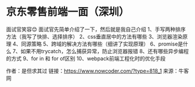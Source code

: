 # 京东零售前端一面（深圳）

面试官笑容😊
面试官先简单介绍了一下，然后就是我自己介绍
1、手写两种排序方法（我写了快排、选择排序）
2、css垂直居中的方法有哪些
3、浏览器渲染原理
4、同源策略
5、跨域的解决方法有哪些（细讲了实现原理）
6、promise是什么
7、如果不用trycatch，怎么捕获异常，防止浏览器报错
8、还有哪些异步编程的方式
9、for in 和 for of区别
10、webpack前端工程化时的优化手段

作者：是但求其过
链接：https://www.nowcoder.com/?type=818_1
来源：牛客网